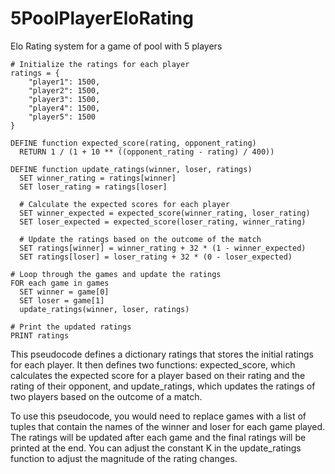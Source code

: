 # 5PoolPlayerEloRating
Elo Rating system for a game of pool with 5 players

```
# Initialize the ratings for each player
ratings = {
    "player1": 1500,
    "player2": 1500,
    "player3": 1500,
    "player4": 1500,
    "player5": 1500
}

DEFINE function expected_score(rating, opponent_rating)
  RETURN 1 / (1 + 10 ** ((opponent_rating - rating) / 400))

DEFINE function update_ratings(winner, loser, ratings)
  SET winner_rating = ratings[winner]
  SET loser_rating = ratings[loser]
  
  # Calculate the expected scores for each player
  SET winner_expected = expected_score(winner_rating, loser_rating)
  SET loser_expected = expected_score(loser_rating, winner_rating)
  
  # Update the ratings based on the outcome of the match
  SET ratings[winner] = winner_rating + 32 * (1 - winner_expected)
  SET ratings[loser] = loser_rating + 32 * (0 - loser_expected)

# Loop through the games and update the ratings
FOR each game in games
  SET winner = game[0]
  SET loser = game[1]
  update_ratings(winner, loser, ratings)

# Print the updated ratings
PRINT ratings
```


This pseudocode defines a dictionary ratings that stores the initial ratings for each player. It then defines two functions: expected_score, which calculates the expected score for a player based on their rating and the rating of their opponent, and update_ratings, which updates the ratings of two players based on the outcome of a match.

To use this pseudocode, you would need to replace games with a list of tuples that contain the names of the winner and loser for each game played. The ratings will be updated after each game and the final ratings will be printed at the end. You can adjust the constant K in the update_ratings function to adjust the magnitude of the rating changes.
